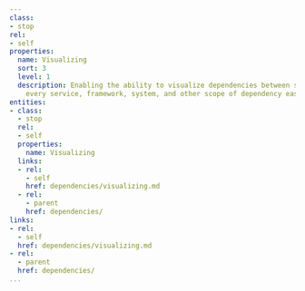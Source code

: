 ```yaml
---
class:
- stop
rel:
- self
properties:
  name: Visualizing
  sort: 3
  level: 1
  description: Enabling the ability to visualize dependencies between services, making
    every service, framework, system, and other scope of dependency easy to see.
entities:
- class:
  - stop
  rel:
  - self
  properties:
    name: Visualizing
  links:
  - rel:
    - self
    href: dependencies/visualizing.md
  - rel:
    - parent
    href: dependencies/
links:
- rel:
  - self
  href: dependencies/visualizing.md
- rel:
  - parent
  href: dependencies/
...
```

